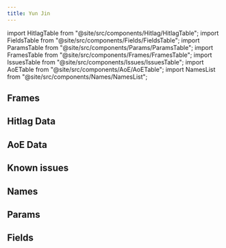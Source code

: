 ```yaml
---
title: Yun Jin
---
```


import HitlagTable from "@site/src/components/Hitlag/HitlagTable";
import FieldsTable from "@site/src/components/Fields/FieldsTable";
import ParamsTable from "@site/src/components/Params/ParamsTable";
import FramesTable from "@site/src/components/Frames/FramesTable";
import IssuesTable from "@site/src/components/Issues/IssuesTable";
import AoETable from "@site/src/components/AoE/AoETable";
import NamesList from "@site/src/components/Names/NamesList";

## Frames

<FramesTable item_key="yunjin" />

## Hitlag Data

<HitlagTable item_key="yunjin" />

## AoE Data

<AoETable item_key="yunjin" />

## Known issues

<IssuesTable item_key="yunjin" />

## Names

<NamesList item_key="yunjin" />

## Params

<ParamsTable item_key="yunjin" />

## Fields

<FieldsTable item_key="yunjin" />
